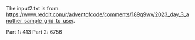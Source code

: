 The input2.txt is from: https://www.reddit.com/r/adventofcode/comments/189q9wv/2023_day_3_another_sample_grid_to_use/.

Part 1: 413
Part 2: 6756
